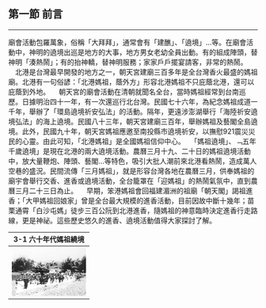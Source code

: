 ## 第一節 前言
---

廟會活動包羅萬象，俗稱「大拜拜」，通常會有「建醮」、「遶境」…等。在廟會活動中，神明的遶境出巡是地方的大事，地方男女老幼全員出動。有的組成陣頭，替神明「湊熱鬧」；有的抬神轎，替神明服務；家家戶戶擺宴請客，非常的熱鬧。
　北港是台灣最早開發的地方之一，朝天宮建廟三百多年是全台灣香火最盛的媽祖廟。北港有一句俗諺：「北港媽祖，蔭外方」形容北港媽祖不只庇蔭北港，還可以庇蔭到外地。
　朝天宮的廟會活動在清朝就聞名全台，當時媽祖經常到台南巡歷。日據明治四十一年，有一次還巡行北台灣。民國七十六年，為紀念媽祖成道一千年，舉辦了「環島遶境祈安弘法」的活動。隔年，更遠涉澎湖舉行「海陸祈安遶境弘法」的海上遶境。民國八十三年，朝天宮建廟三百年，舉辦媽祖及藝閣全島遶境。此外，民國九十年，朝天宮媽祖應邀至南投縣市遶境祈安，以撫慰921震災災民的心靈。由此可知，「北港媽祖」是全國媽祖信仰中心。
　「媽祖遶境」、﹁五年千歲遶境」是現在北港的兩大遶境活動。農曆三月十九、二十日的媽祖遶境活動中，放大量鞭炮、陣頭、藝閣…等特色，吸引大批人潮前來北港看熱鬧，造成萬人空巷的盛況。民間流傳「三月媽祖」，就是形容台灣各地在農曆三月，供奉媽祖的廟宇會舉行交香、進香或遶境活動，全台籠罩在「迎媽祖」的熱鬧氣氛中，直到農曆三月二十三日為止。
　早期，笨港媽祖會回福建湄洲的祖廟「朝天閣」謁祖進香；「大甲媽祖回娘家」曾是全台最大規模的進香活動，目前因故中斷十幾年；苗栗通霄「白沙屯媽」徒步三百公阮到北港進香，隨媽祖的神意臨時決定進香行走路線，更是神祕。這些歷史悠久的進香、遶境活動值得大家探討了解。

| 3-1 六十年代媽祖繞境 |
| ------------------ |
| ![](img/3-001.jpg) |



